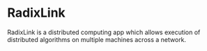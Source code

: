 # RadixLink
RadixLink is a distributed computing app which allows execution of distributed algorithms on multiple machines across a network. 

